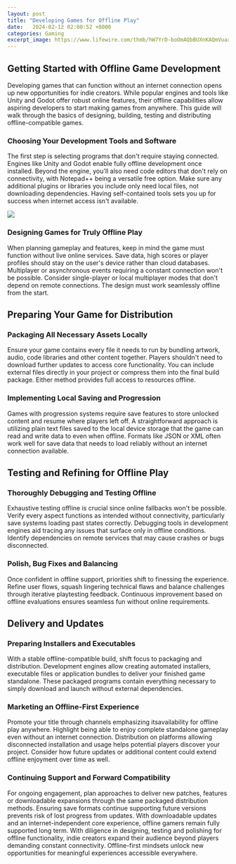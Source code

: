 ```yaml
---
layout: post
title: "Developing Games for Offline Play"
date:   2024-02-12 02:00:52 +0000
categories: Gaming
excerpt_image: https://www.lifewire.com/thmb/hW7YrD-boOmAQbBUXnKAQmVuaxY=/1920x1080/filters:no_upscale():max_bytes(150000):strip_icc()/offlinebuilding-mariomaker-5c2c875546e0fb0001d77944.jpg
---
```


## Getting Started with Offline Game Development  
Developing games that can function without an internet connection opens up new opportunities for indie creators. While popular engines and tools like Unity and Godot offer robust online features, their offline capabilities allow aspiring developers to start making games from anywhere. This guide will walk through the basics of designing, building, testing and distributing offline-compatible games.
### Choosing Your Development Tools and Software
The first step is selecting programs that don't require staying connected. Engines like Unity and Godot enable fully offline development once installed. Beyond the engine, you'll also need code editors that don't rely on connectivity, with Notepad++ being a versatile free option. Make sure any additional plugins or libraries you include only need local files, not downloading dependencies. Having self-contained tools sets you up for success when internet access isn't available. 

![](https://www.lifewire.com/thmb/hW7YrD-boOmAQbBUXnKAQmVuaxY=/1920x1080/filters:no_upscale():max_bytes(150000):strip_icc()/offlinebuilding-mariomaker-5c2c875546e0fb0001d77944.jpg)
### Designing Games for Truly Offline Play
When planning gameplay and features, keep in mind the game must function without live online services. Save data, high scores or player profiles should stay on the user's device rather than cloud databases. Multiplayer or asynchronous events requiring a constant connection won't be possible. Consider single-player or local multiplayer modes that don't depend on remote connections. The design must work seamlessly offline from the start.
## Preparing Your Game for Distribution
### Packaging All Necessary Assets Locally  
Ensure your game contains every file it needs to run by bundling artwork, audio, code libraries and other content together. Players shouldn't need to download further updates to access core functionality. You can include external files directly in your project or compress them into the final build package. Either method provides full access to resources offline.
### Implementing Local Saving and Progression
Games with progression systems require save features to store unlocked content and resume where players left off. A straightforward approach is utilizing plain text files saved to the local device storage that the game can read and write data to even when offline. Formats like JSON or XML often work well for save data that needs to load reliably without an internet connection available.
## Testing and Refining for Offline Play
### Thoroughly Debugging and Testing Offline
Exhaustive testing offline is crucial since online fallbacks won't be possible. Verify every aspect functions as intended without connectivity, particularly save systems loading past states correctly. Debugging tools in development engines aid tracing any issues that surface only in offline conditions. Identify dependencies on remote services that may cause crashes or bugs disconnected.  
### Polish, Bug Fixes and Balancing
Once confident in offline support, priorities shift to finessing the experience. Refine user flows, squash lingering technical flaws and balance challenges through iterative playtesting feedback. Continuous improvement based on offline evaluations ensures seamless fun without online requirements.
## Delivery and Updates
### Preparing Installers and Executables
With a stable offline-compatible build, shift focus to packaging and distribution. Development engines allow creating automated installers, executable files or application bundles to deliver your finished game standalone. These packaged programs contain everything necessary to simply download and launch without external dependencies.
### Marketing an Offline-First Experience  
Promote your title through channels emphasizing itsavailability for offline play anywhere. Highlight being able to enjoy complete standalone gameplay even without an internet connection. Distribution on platforms allowing disconnected installation and usage helps potential players discover your project. Consider how future updates or additional content could extend offline enjoyment over time as well.
### Continuing Support and Forward Compatibility
For ongoing engagement, plan approaches to deliver new patches, features or downloadable expansions through the same packaged distribution methods. Ensuring save formats continue supporting future versions prevents risk of lost progress from updates. With downloadable updates and an internet-independent core experience, offline gamers remain fully supported long term.
With diligence in designing, testing and polishing for offline functionality, indie creators expand their audience beyond players demanding constant connectivity. Offline-first mindsets unlock new opportunities for meaningful experiences accessible everywhere.
